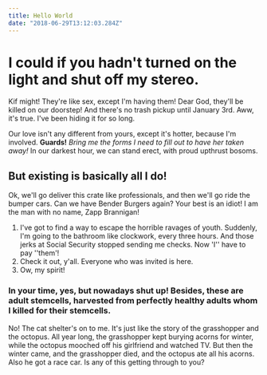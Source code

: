 ```yaml
---
title: Hello World
date: "2018-06-29T13:12:03.284Z"
---
```


# I could if you hadn't turned on the light and shut off my stereo.

Kif might! They're like sex, except I'm having them! Dear God, they'll be killed on our doorstep! And there's no trash pickup until January 3rd. Aww, it's true. I've been hiding it for so long.

Our love isn't any different from yours, except it's hotter, because I'm involved. __Guards!__ *Bring me the forms I need to fill out to have her taken away!* In our darkest hour, we can stand erect, with proud upthrust bosoms.

## But existing is basically all I do!

Ok, we'll go deliver this crate like professionals, and then we'll go ride the bumper cars. Can we have Bender Burgers again? Your best is an idiot! I am the man with no name, Zapp Brannigan!

1. I've got to find a way to escape the horrible ravages of youth. Suddenly, I'm going to the bathroom like clockwork, every three hours. And those jerks at Social Security stopped sending me checks. Now 'I'' have to pay ''them'!
2. Check it out, y'all. Everyone who was invited is here.
3. Ow, my spirit!

### In your time, yes, but nowadays shut up! Besides, these are adult stemcells, harvested from perfectly healthy adults whom I killed for their stemcells.

No! The cat shelter's on to me. It's just like the story of the grasshopper and the octopus. All year long, the grasshopper kept burying acorns for winter, while the octopus mooched off his girlfriend and watched TV. But then the winter came, and the grasshopper died, and the octopus ate all his acorns. Also he got a race car. Is any of this getting through to you?
